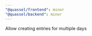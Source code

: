 ```yaml
---
"@quassel/frontend": minor
"@quassel/backend": minor
---
```


Allow creating entries for multiple days
